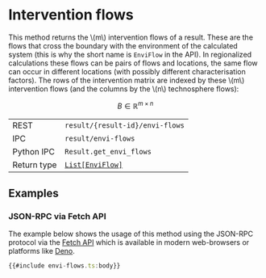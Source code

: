 # Intervention flows

This method returns the \\(m\\) intervention flows of a result. These are
the flows that cross the boundary with the environment of the calculated
system (this is why the short name is `EnviFlow` in the API). In regionalized
calculations these flows can be pairs of flows and locations, the same flow
can occur in different locations (with possibly different characterisation
factors). The rows of the intervention matrix are indexed by these \\(m\\)
intervention flows (and the columns by the \\(n\\) technosphere flows): 

$$
B \in \mathbb{R}^{m \times n}
$$

|            |                                 |
|------------|---------------------------------|
| REST       | `result/{result-id}/envi-flows` |
| IPC        | `result/envi-flows`             |
| Python IPC | `Result.get_envi_flows`         |
| Return type | [`List[EnviFlow]`](http://greendelta.github.io/olca-schema/classes/EnviFlow.html) |

## Examples

### JSON-RPC via Fetch API

The example below shows the usage of this method using the JSON-RPC protocol via
the [Fetch API](https://developer.mozilla.org/en-US/docs/Web/API/Fetch_API)
which is available in modern web-browsers or platforms like
[Deno](https://deno.land/).

```ts
{{#include envi-flows.ts:body}}
```
